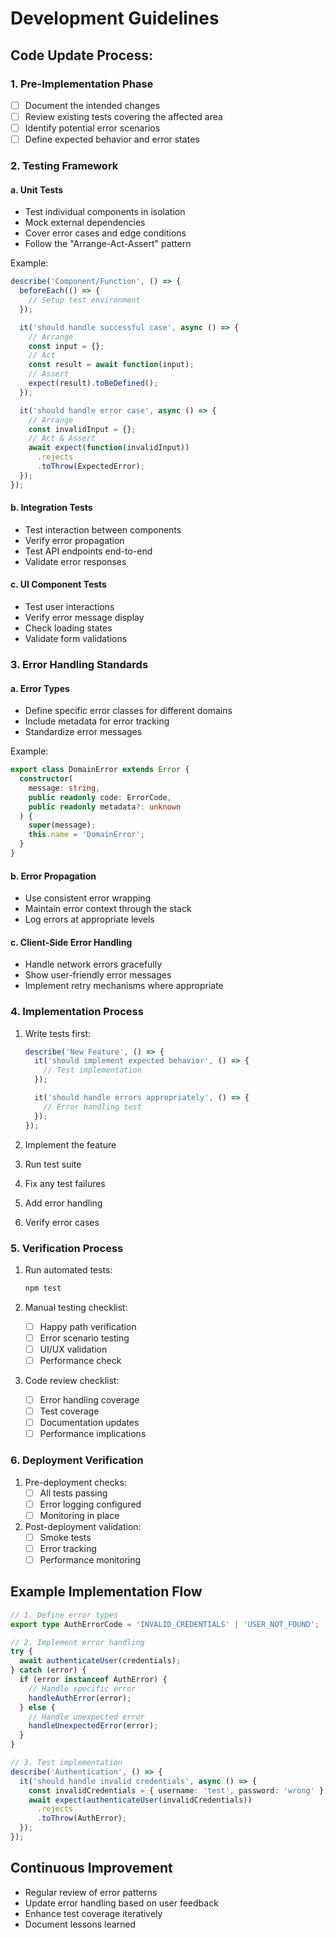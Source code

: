 # Development Guidelines

## Code Update Process:

### 1. Pre-Implementation Phase
- [ ] Document the intended changes
- [ ] Review existing tests covering the affected area
- [ ] Identify potential error scenarios 
- [ ] Define expected behavior and error states

### 2. Testing Framework

#### a. Unit Tests
- Test individual components in isolation
- Mock external dependencies 
- Cover error cases and edge conditions
- Follow the "Arrange-Act-Assert" pattern

Example:
```typescript
describe('Component/Function', () => {
  beforeEach(() => {
    // Setup test environment
  });

  it('should handle successful case', async () => {
    // Arrange
    const input = {};
    // Act 
    const result = await function(input);
    // Assert
    expect(result).toBeDefined();
  });

  it('should handle error case', async () => {
    // Arrange
    const invalidInput = {};
    // Act & Assert
    await expect(function(invalidInput))
      .rejects
      .toThrow(ExpectedError);
  });
});
```

#### b. Integration Tests
- Test interaction between components
- Verify error propagation
- Test API endpoints end-to-end
- Validate error responses

#### c. UI Component Tests
- Test user interactions
- Verify error message display
- Check loading states
- Validate form validations

### 3. Error Handling Standards

#### a. Error Types
- Define specific error classes for different domains
- Include metadata for error tracking
- Standardize error messages

Example:
```typescript
export class DomainError extends Error {
  constructor(
    message: string,
    public readonly code: ErrorCode,
    public readonly metadata?: unknown
  ) {
    super(message);
    this.name = 'DomainError';
  }
}
```

#### b. Error Propagation
- Use consistent error wrapping
- Maintain error context through the stack
- Log errors at appropriate levels

#### c. Client-Side Error Handling
- Handle network errors gracefully
- Show user-friendly error messages
- Implement retry mechanisms where appropriate

### 4. Implementation Process

1. Write tests first:
   ```typescript
   describe('New Feature', () => {
     it('should implement expected behavior', () => {
       // Test implementation
     });

     it('should handle errors appropriately', () => {
       // Error handling test
     });
   });
   ```

2. Implement the feature
3. Run test suite
4. Fix any test failures
5. Add error handling
6. Verify error cases

### 5. Verification Process

1. Run automated tests:
   ```bash
   npm test
   ```

2. Manual testing checklist:
   - [ ] Happy path verification
   - [ ] Error scenario testing
   - [ ] UI/UX validation
   - [ ] Performance check

3. Code review checklist:
   - [ ] Error handling coverage
   - [ ] Test coverage
   - [ ] Documentation updates
   - [ ] Performance implications

### 6. Deployment Verification

1. Pre-deployment checks:
   - [ ] All tests passing
   - [ ] Error logging configured
   - [ ] Monitoring in place

2. Post-deployment validation:
   - [ ] Smoke tests
   - [ ] Error tracking
   - [ ] Performance monitoring

## Example Implementation Flow

```typescript
// 1. Define error types
export type AuthErrorCode = 'INVALID_CREDENTIALS' | 'USER_NOT_FOUND';

// 2. Implement error handling
try {
  await authenticateUser(credentials);
} catch (error) {
  if (error instanceof AuthError) {
    // Handle specific error
    handleAuthError(error);
  } else {
    // Handle unexpected error
    handleUnexpectedError(error);
  }
}

// 3. Test implementation
describe('Authentication', () => {
  it('should handle invalid credentials', async () => {
    const invalidCredentials = { username: 'test', password: 'wrong' };
    await expect(authenticateUser(invalidCredentials))
      .rejects
      .toThrow(AuthError);
  });
});
```

## Continuous Improvement

- Regular review of error patterns
- Update error handling based on user feedback
- Enhance test coverage iteratively
- Document lessons learned